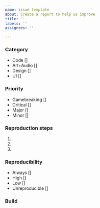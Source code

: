 ```yaml
---
name: issue template
about: Create a report to help us improve
title: ''
labels: ''
assignees: ''

---
```


### Category
- Code []
- Art+Audio []
- Design []
- UI []

### Priority
- Gamebreaking []
- Critical []
- Major []
- Minor []

### Reproduction steps
1. 
2.
3.

### Reproducibility
- Always []
- High []
- Low []
- Unreproducible []

### Build
